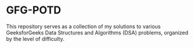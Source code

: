 # GFG-POTD
This repository serves as a collection of my solutions to various GeeksforGeeks Data Structures and Algorithms (DSA) problems, organized by the level of difficulty.

